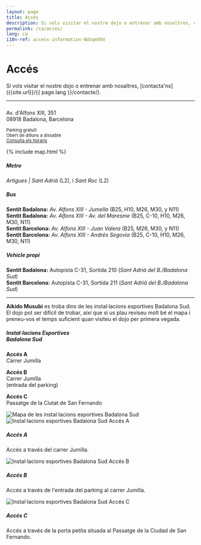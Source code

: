 ```yaml
---
layout: page
title: Accés
description: Si vols visitar el nostre dojo o entrenar amb nosaltres, contacta'ns.
permalink: /ca/acces/
lang: ca
i18n-ref: access-information-NdxqmVbV
---
```


# Accés

Si vols visitar el nostre dojo o entrenar amb nosaltres, [contacta'ns]({{site.url}}/{{ page.lang }}/contacte/).

<hr>

<div class="card mb-3">
  <div class="row no-gutters">
    <div class="col-lg-4">
      <div class="card-body">
        <h5 class="card-title" style="background-image: url('{{ site.url }}/images/logo-bg-white.png');"><!-- Aikido Musubi --></h5>
        <p class="card-text">
          Av. d'Alfons XIII, 351<br>
          08918 Badalona, Barcelona
        </p>
        <p class="card-text">
          <small class="text-muted">
            Parking gratuït<br>
            Obert de dilluns a dissabte<br>
            <a href="{{ site.url }}/{{ page.lang }}/horaris/">Consulta els horaris</a>
          </small>
        </p>
      </div>
    </div>
    <div class="col-lg-8">
      <div class="map">
        {% include map.html %}
      </div>
    </div>
  </div>
</div>

<div class="media">
  <i class="fas fa-subway"></i>
  <div class="media-body">
    <h5 class="mt-0">Metro</h5>
    <p><i>Artigues | Sant Adrià</i> (L2), i <i>Sant Roc</i> (L2)</p>
  </div>
</div>

<div class="media">
  <i class="fas fa-bus"></i>
  <div class="media-body">
    <h5 class="mt-0">Bus</h5>
    <p>
      <b>Sentit Badalona:</b> <i>Av. Alfons XIII - Jumella</i> (B25, H10, M26, M30, y N11)<br>
      <b>Sentit Badalona:</b> <i>Av. Alfons XIII - Av. del Maresme</i> (B25, C-10, H10, M26, M30, N11)<br>
      <b>Sentit Barcelona:</b> <i>Av. Alfons XIII - Juan Valera</i> (B25, M26, M30, y N11)<br>
      <b>Sentit Barcelona:</b> <i>Av. Alfons XIII - Andrés Segovia</i> (B25, C-10, H10, M26, M30, N11)
    </p>
  </div>
</div>

<div class="media">
  <i class="fas fa-car"></i>
  <div class="media-body">
    <h5 class="mt-0">Vehicle propi</h5>
    <p>
      <b>Sentit Badalona:</b> Autopista C-31, Sortida 210 (<i>Sant Adrià del B./Badalona Sud</i>)<br>
      <b>Sentit Barcelona:</b> Autopista C-31, Sortida 211 (<i>Sant Adrià del B./Badalona Sud</i>)
    </p>
  </div>
</div>

<hr>

__Aikido Musubi__ es troba dins de les instal·lacions esportives Badalona Sud. El dojo pot ser difícil de trobar, així que si us plau reviseu molt bé el mapa i preneu-vos el temps suficient quan visiteu el dojo per primera vegada.

<div class="card mb-3">
  <div class="row no-gutters">
    <div class="col-lg-4">
      <div class="card-body">
        <h5 class="card-title">Instal·lacions Esportives<br>Badalona Sud</h5>
        <p class="card-text">
          <b>Accés <span>A</span></b><br>
          Carrer Jumilla
        </p>
        <p class="card-text">
          <b>Accés <span>B</span></b><br>
          Carrer Jumilla<br>(entrada del parking)
        </p>
        <p class="card-text">
          <b>Accés <span>C</span></b><br>
          Passatge de la Ciutat de San Fernando
        </p>
      </div>
    </div>
    <div class="col-lg-8">
      <img data-src="{{ site.url }}/images/access-information-NdxqmVbV-{{ page.lang }}.jpg" class="img-fluid lazyload" alt="Mapa de les instal·lacions esportives Badalona Sud">
    </div>
  </div>
</div>

<div class="card-group">
  <div class="card">
    <img data-src="{{ site.url }}/images/access-information-NdxqmVbV-a.jpg" class="card-img-top lazyload" alt="Instal·lacions esportives Badalona Sud Accés A">
    <div class="card-body">
      <h5 class="card-title">Accés <span>A</span></h5>
      <p class="card-text">Accés a través del carrer Jumilla.</p>
    </div>
  </div>
  <div class="card">
    <img data-src="{{ site.url }}/images/access-information-NdxqmVbV-b.jpg" class="card-img-top lazyload" alt="Instal·lacions esportives Badalona Sud Accés B">
    <div class="card-body">
      <h5 class="card-title">Accés <span>B</span></h5>
      <p class="card-text">Accés a través de l'entrada del parking al carrer Jumilla.</p>
    </div>
  </div>
  <div class="card">
    <img data-src="{{ site.url }}/images/access-information-NdxqmVbV-c.jpg" class="card-img-top lazyload" alt="Instal·lacions esportives Badalona Sud Accés C">
    <div class="card-body">
      <h5 class="card-title">Accés <span>C</span></h5>
      <p class="card-text">Accés a través de la porta petita situada al Passatge de la Ciudad de San Fernando.</p>
    </div>
  </div>
</div>
